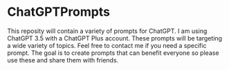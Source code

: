 # ChatGPTPrompts
This reposity will contain a variety of prompts for ChatGPT. I am using ChatGPT 3.5 with a ChatGPT Plus account.
These prompts will be targeting a wide variety of topics. Feel free to contact me if you need a specific prompt.
The goal is to create prompts that can benefit everyone so please use these and share them with friends.  

